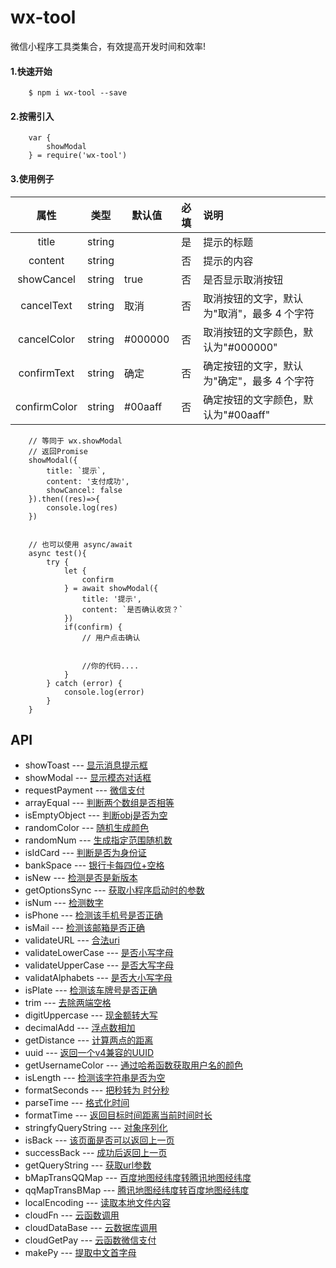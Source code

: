 # wx-tool

微信小程序工具类集合，有效提高开发时间和效率!

#### 1.快速开始
```
    $ npm i wx-tool --save
```

#### 2.按需引入

```
    var {
        showModal
    } = require('wx-tool')
```

#### 3.使用例子

|  属性   | 类型    | 默认值 | 必填   | 说明            |
| :-------: | :------: | ------ | :--------: | :--------|
|  title  | string  |        | 是 | 提示的标题 |
| content  | string |        | 否 | 提示的内容         |
| showCancel | string |    true    | 否 | 是否显示取消按钮|
| cancelText | string |   取消     | 否 |  取消按钮的文字，默认为"取消"，最多 4 个字符|
| cancelColor | string |   #000000     | 否 |  取消按钮的文字颜色，默认为"#000000" |
| confirmText | string |   确定     | 否 |  确定按钮的文字，默认为"确定"，最多 4 个字符 |
| confirmColor | string |   #00aaff     | 否 |  确定按钮的文字颜色，默认为"#00aaff" |


```
    // 等同于 wx.showModal
    // 返回Promise
    showModal({
        title: `提示`,
        content: '支付成功',
        showCancel: false
    }).then((res)=>{
        console.log(res)
    })


    // 也可以使用 async/await
    async test(){
        try {
            let {
                confirm
            } = await showModal({
                title: '提示',
                content: `是否确认收货？`
            })
            if(confirm) {
                // 用户点击确认


                //你的代码....
            }
        } catch (error) {
            console.log(error)
        }
    }

```


## API

* showToast --- [显示消息提示框](https://github.com/lxljl/wx-tool/blob/master/doc/showToast.md)
* showModal --- [显示模态对话框](https://github.com/lxljl/wx-tool/blob/master/doc/showModal.md)
* requestPayment --- [微信支付](https://github.com/lxljl/wx-tool/blob/master/doc/requestPayment.md)
* arrayEqual --- [判断两个数组是否相等](https://github.com/lxljl/wx-tool/blob/master/doc/arrayEqual.md)
* isEmptyObject --- [判断obj是否为空](https://github.com/lxljl/wx-tool/blob/master/doc/isEmptyObject.md)
* randomColor --- [随机生成颜色](https://github.com/lxljl/wx-tool/blob/master/doc/randomColor.md)
* randomNum --- [生成指定范围随机数](https://github.com/lxljl/wx-tool/blob/master/doc/randomNum.md)
* isIdCard --- [判断是否为身份证](https://github.com/lxljl/wx-tool/blob/master/doc/isIdCard.md)
* bankSpace --- [银行卡每四位+空格](https://github.com/lxljl/wx-tool/blob/master/doc/bankSpace.md)
* isNew --- [检测是否是新版本](https://github.com/lxljl/wx-tool/blob/master/doc/isNew.md)
* getOptionsSync --- [获取小程序启动时的参数](https://github.com/lxljl/wx-tool/blob/master/doc/getOptionsSync.md)
* isNum --- [检测数字](https://github.com/lxljl/wx-tool/blob/master/doc/isNum.md)
* isPhone --- [检测该手机号是否正确](https://github.com/lxljl/wx-tool/blob/master/doc/isPhone.md)
* isMail --- [检测该邮箱是否正确](https://github.com/lxljl/wx-tool/blob/master/doc/isMail.md)
* validateURL --- [合法uri](https://github.com/lxljl/wx-tool/blob/master/doc/validateURL.md)
* validateLowerCase --- [是否小写字母](https://github.com/lxljl/wx-tool/blob/master/doc/validateLowerCase.md)
* validateUpperCase --- [是否大写字母](https://github.com/lxljl/wx-tool/blob/master/doc/validateUpperCase.md)
* validatAlphabets --- [是否大小写字母](https://github.com/lxljl/wx-tool/blob/master/doc/validatAlphabets.md)
* isPlate --- [检测该车牌号是否正确](https://github.com/lxljl/wx-tool/blob/master/doc/isPlate.md)
* trim --- [去除两端空格](https://github.com/lxljl/wx-tool/blob/master/doc/trim.md)
* digitUppercase --- [现金额转大写](https://github.com/lxljl/wx-tool/blob/master/doc/digitUppercase.md)
* decimalAdd --- [浮点数相加](https://github.com/lxljl/wx-tool/blob/master/doc/decimalAdd.md)
* getDistance --- [计算两点的距离](https://github.com/lxljl/wx-tool/blob/master/doc/getDistance.md)
* uuid --- [返回一个v4兼容的UUID](https://github.com/lxljl/wx-tool/blob/master/doc/uuid.md)
* getUsernameColor --- [通过哈希函数获取用户名的颜色](https://github.com/lxljl/wx-tool/blob/master/doc/getUsernameColor.md)
* isLength --- [检测该字符串是否为空](https://github.com/lxljl/wx-tool/blob/master/doc/isLength.md)
* formatSeconds --- [把秒转为 时分秒](https://github.com/lxljl/wx-tool/blob/master/doc/formatSeconds.md)
* parseTime --- [格式化时间](https://github.com/lxljl/wx-tool/blob/master/doc/parseTime.md)
* formatTime --- [返回目标时间距离当前时间时长](https://github.com/lxljl/wx-tool/blob/master/doc/formatTime.md)
* stringfyQueryString --- [对象序列化](https://github.com/lxljl/wx-tool/blob/master/doc/stringfyQueryString.md)
* isBack --- [该页面是否可以返回上一页](https://github.com/lxljl/wx-tool/blob/master/doc/isBack.md)
* successBack --- [成功后返回上一页](https://github.com/lxljl/wx-tool/blob/master/doc/successBack.md)
* getQueryString --- [获取url参数](https://github.com/lxljl/wx-tool/blob/master/doc/getQueryString.md)
* bMapTransQQMap --- [百度地图经纬度转腾讯地图经纬度](https://github.com/lxljl/wx-tool/blob/master/doc/bMapTransQQMap.md)
* qqMapTransBMap --- [腾讯地图经纬度转百度地图经纬度](https://github.com/lxljl/wx-tool/blob/master/doc/qqMapTransBMap.md)
* localEncoding --- [读取本地文件内容](https://github.com/lxljl/wx-tool/blob/master/doc/localEncoding.md)
* cloudFn --- [云函数调用](https://github.com/lxljl/wx-tool/blob/master/doc/cloudFn.md)
* cloudDataBase --- [云数据库调用](https://github.com/lxljl/wx-tool/blob/master/doc/cloudDataBase.md)
* cloudGetPay --- [云函数微信支付](https://github.com/lxljl/wx-tool/blob/master/doc/cloudGetPay.md)
* makePy --- [提取中文首字母](https://github.com/lxljl/wx-tool/blob/master/doc/makePy.md)